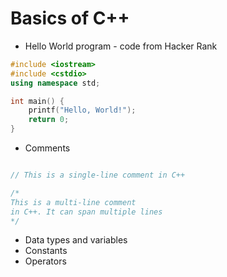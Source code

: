 # Basics of C++

- Hello World program - code from Hacker Rank

```c++
#include <iostream>
#include <cstdio>
using namespace std;

int main() {
    printf("Hello, World!");
    return 0;
}
```

- Comments

```c++

// This is a single-line comment in C++

/*
This is a multi-line comment
in C++. It can span multiple lines
*/

```

- Data types and variables
- Constants
- Operators